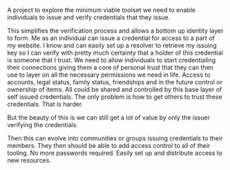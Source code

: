 

A project to explore the minimum viable toolset we need to enable individuals to issue and verify credentials that they issue.

This simplifies the verification process and allows a bottom up identity layer to form. Me as an individual can issue a credential for access to a part of my website. I know and can easily set up a resolver to retrieve my issuing key so I can verify with pretty much certainty that a holder of this credential is someone that I trust. We need to allow individuals to start credentialing their connections giving them a core of personal trust that they can then use to layer on all the necessary permissions we need in life. Access to accounts, legal status, family status, friendships and in the future control or ownership of items. All could be shared and controlled by this base layer of self issued credentials. The only problem is how to get others to trust these credentials. That is harder.

But the beauty of this is we can still get a lot of value by only the issuer verifying the credentials.

Then this can evolve into communities or groups issuing credentials to their members. They then should be able to add access control to all of their tooling. No more passwords required. Easily set up and distribute access to new resources.
